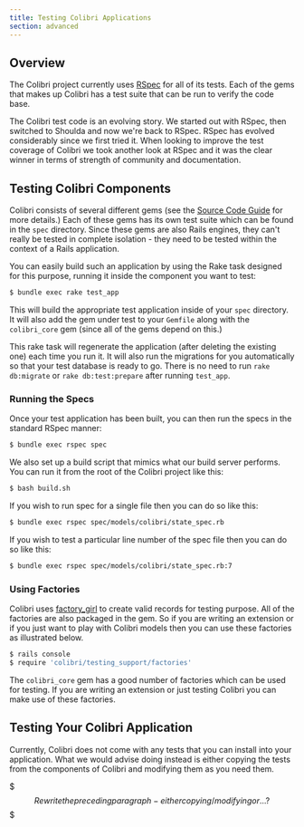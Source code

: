 ```yaml
---
title: Testing Colibri Applications
section: advanced
---
```


## Overview

The Colibri project currently uses [RSpec](http://rspec.info) for all of its tests. Each of the gems that makes up Colibri has a test suite that can be run to verify the code base.

The Colibri test code is an evolving story. We started out with RSpec, then switched to Shoulda and now we're back to RSpec. RSpec has evolved considerably since we first tried it. When looking to improve the test coverage of Colibri we took another look at RSpec and it was the clear winner in terms of strength of community and documentation.

## Testing Colibri Components

Colibri consists of several different gems (see the [Source Code Guide](navigating#layout-and-structure) for more details.) Each of these gems has its own test suite which can be found in the `spec` directory. Since these gems are also Rails engines, they can't really be tested in complete isolation - they need to be tested within the context of a Rails application.

You can easily build such an application by using the Rake task designed for this purpose, running it inside the component you want to test:

```bash
$ bundle exec rake test_app
```

This will build the appropriate test application inside of your `spec` directory. It will also add the gem under test to your `Gemfile` along with the `colibri_core` gem (since all of the gems depend on this.)

This rake task will regenerate the application (after deleting the existing one) each time you run it. It will also run the migrations for you automatically so that your test database is ready to go. There is no need to run `rake db:migrate` or `rake db:test:prepare` after running `test_app`.

### Running the Specs

Once your test application has been built, you can then run the specs in the standard RSpec manner:

```bash
$ bundle exec rspec spec
```

We also set up a build script that mimics what our build server performs. You can run it from the root of the Colibri project like this:

```bash
$ bash build.sh
```

If you wish to run spec for a single file then you can do so like this:

```bash
$ bundle exec rspec spec/models/colibri/state_spec.rb
```

If you wish to test a particular line number of the spec file then you can do so like this:

```bash
$ bundle exec rspec spec/models/colibri/state_spec.rb:7
```

### Using Factories

Colibri uses [factory_girl](https://github.com/thoughtbot/factory_girl) to create valid records for testing purpose. All of the factories are also packaged in the gem. So if you are writing an extension or if you just want to play with Colibri models then you can use these factories as illustrated below.

```bash
$ rails console
$ require 'colibri/testing_support/factories'
```

The `colibri_core` gem has a good number of factories which can be used for testing. If you are writing an extension or just testing Colibri you can make use of these factories.

## Testing Your Colibri Application

Currently, Colibri does not come with any tests that you can install into your application. What we would advise doing instead is either copying the tests from the components of Colibri and modifying them as you need them.

$$$
Rewrite the preceding paragraph - either copying/modifying or...?
$$$
